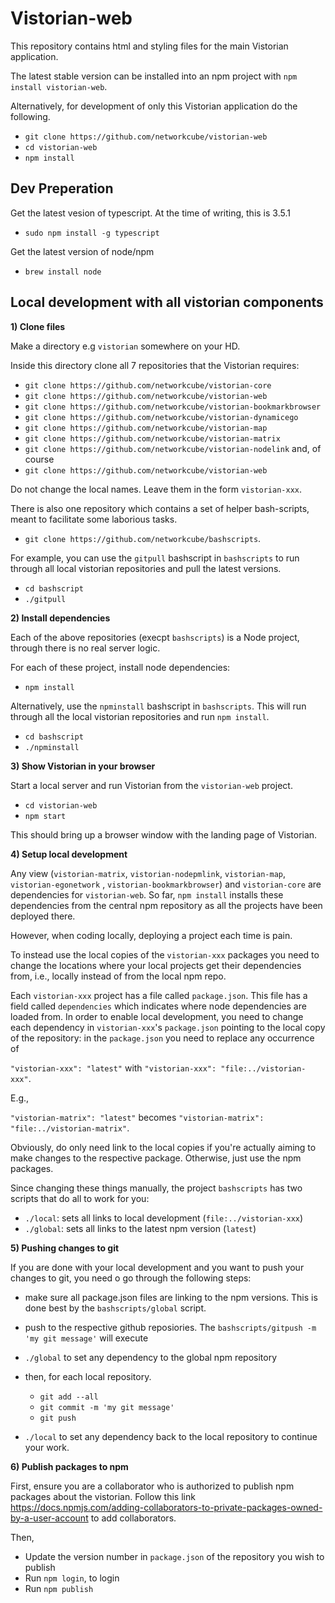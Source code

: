 # Vistorian-web

This repository contains html and styling files for the main Vistorian application.

The latest stable version can be installed into an npm project with `npm install vistorian-web`.


Alternatively, for development of only this Vistorian application do the following.
* `git clone https://github.com/networkcube/vistorian-web`
* `cd vistorian-web`
* `npm install`


## Dev Preperation 
Get the latest vesion of typescript. At the time of writing, this is 3.5.1

* `sudo npm install -g typescript`

Get the latest version of node/npm

* `brew install node`



## Local development with all vistorian components

__1) Clone files__

Make a directory e.g `vistorian` somewhere on your HD.

Inside this directory clone all 7 repositories that the Vistorian requires:

* `git clone https://github.com/networkcube/vistorian-core`
* `git clone https://github.com/networkcube/vistorian-web`
* `git clone https://github.com/networkcube/vistorian-bookmarkbrowser`
* `git clone https://github.com/networkcube/vistorian-dynamicego`
* `git clone https://github.com/networkcube/vistorian-map`
* `git clone https://github.com/networkcube/vistorian-matrix`
* `git clone https://github.com/networkcube/vistorian-nodelink`
and, of course
* `git clone https://github.com/networkcube/vistorian-web`

Do not change the local names. Leave them in the form `vistorian-xxx`.

There is also one repository which contains a set of helper bash-scripts, meant to facilitate some laborious tasks.

* `git clone https://github.com/networkcube/bashscripts`. 

For example, you can use the `gitpull` bashscript in `bashscripts` to run through all local vistorian repositories and pull the latest versions. 

* `cd bashscript`
* `./gitpull`

__2) Install dependencies__

Each of the above repositories (execpt `bashscripts`) is a Node project, through there is no real server logic. 

For each of these project, install node dependencies:

* `npm install`

Alternatively, use the `npminstall` bashscript in `bashscripts`. This will run through all the local vistorian repositories and run `npm install`. 

* `cd bashscript`
* `./npminstall`


__3) Show Vistorian in your browser__

Start a local server and run Vistorian from the `vistorian-web` project.

* `cd vistorian-web`
* `npm start`

This should bring up a browser window with the landing page of Vistorian.


__4) Setup local development__

Any view (`vistorian-matrix`, `vistorian-nodepmlink`, `vistorian-map`, `vistorian-egonetwork` , `vistorian-bookmarkbrowser`) and `vistorian-core` are dependencies for `vistorian-web`. So far, `npm install` installs these dependencies from the central npm repository as all the projects have been deployed there. 

However, when coding locally, deploying a project each time is pain. 

To instead use the local copies of the `vistorian-xxx` packages you need to change the locations where your local projects get their dependencies from, i.e., locally instead of from the local npm repo. 

Each `vistorian-xxx` project has a file called `package.json`. This file has a field called `dependencies` which indicates where node dependencies are loaded from. In order to enable local development, you need to change each dependency in `vistorian-xxx`'s `package.json` pointing to the local copy of the repository: in the `package.json` you need to replace any occurrence of 

`"vistorian-xxx": "latest"` with  `"vistorian-xxx": "file:../vistorian-xxx"`.

E.g., 

`"vistorian-matrix": "latest"` becomes `"vistorian-matrix": "file:../vistorian-matrix"`.

Obviously, do only need link to the local copies if you're actually aiming to make changes to the respective package. Otherwise, just use the npm packages. 

Since changing these things manually, the project `bashscripts` has two scripts that do all to work for you: 
* `./local`: sets all links to local development (`file:../vistorian-xxx`)
* `./global`: sets all links to the latest npm version (`latest`)


__5) Pushing changes to git__

If you are done with your local development and you want to push your changes to git, you need o go through the following steps: 

* make sure all package.json files are linking to the npm versions. This is done best by the `bashscripts/global` script.

* push to the respective github reposiories. The `bashscripts/gitpush -m 'my git message'` will execute 
* `./global` to set any dependency to the global npm repository
* then, for each local repository. 
   * `git add --all`
   * `git commit -m 'my git message'`
   * `git push` 
* `./local` to set any dependency back to the local repository to continue your work.


__6) Publish packages to npm__ 

First, ensure you are a collaborator who is authorized to publish npm packages about the vistorian. Follow this link https://docs.npmjs.com/adding-collaborators-to-private-packages-owned-by-a-user-account to add collaborators.

Then, 
* Update the version number in  `package.json` of the repository you wish to publish
* Run `npm login`, to login
* Run `npm publish`
